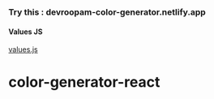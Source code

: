 ### Try this : devroopam-color-generator.netlify.app


#### Values JS

[values.js](https://github.com/noeldelgado/values.js)
# color-generator-react


